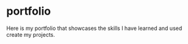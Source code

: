 # portfolio
Here is my portfolio that showcases the skills I have learned and used create my projects. 
